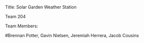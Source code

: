 Title: Solar Garden Weather Station

Team 204

Team Members:

#Brennan Potter, Gavin Nielsen, Jeremiah Herrera, Jacob Cousins
